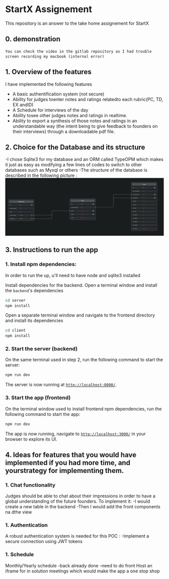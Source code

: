 # StartX Assignement

This repository is an answer to the take home assignement for StartX 

## 0. demonstration
    You can check the video in the gitlab repository as I had trouble screen recording my macbook (internal error)
## 1. Overview of the features

I have implemented the following features

- A basic authentification system (not secure)
- Ability for judges toenter notes and ratings relatedto each rubric(PC, TD, EX andID)
- A Schedule for interviews of the day
- Ability tosee other judges notes and ratings in realtime.
- Ability to export a synthesis of those notes and ratings in an understandable way (the intent being to give feedback to founders on their interviews) through a downloadable pdf file.


## 2. Choice for the Database and its structure

-I chose Sqlite3 for my database and an ORM called TypeOPM which makes it just as easy as modifying a few lines of codes to switch to other databases such as Mysql or others 
-The structure of the database is described in the following picture :
![Db picture](dbPicture.png "Db picture")

## 3. Instructions to run the app

### 1.  Install npm dependencies:

In order to run the up, u'll need to have node and sqlite3 installed

Install dependencies for the backend. Open a terminal window and install the `backend`'s dependencies

```bash
cd server
npm install
```

Open a separate terminal window and navigate to the frontend directory and install its dependencies

```bash
cd client
npm install
```

### 2. Start the server (backend)

On the same terminal used in step 2, run the following command to start the server:

```bash
npm run dev
```

The server is now running at [`http://localhost:8000/`](http://localhost:8000/).

### 3. Start the app (frontend)

On the terminal window used to install frontend npm dependencies, run the following command to start the app:

```bash
npm run dev
```

The app is now running, navigate to [`http://localhost:3000/`](http://localhost:3000/) in your browser to explore its UI.

## 4. Ideas for features that you would have implemented if you had more time, and yourstrategy for implementing them.

### 1. Chat functionality

  Judges should be able to chat about their impressions in order to have a global understanding of the future founders.
To implement it:
-I would create a new table in the backend
-Then I would add the front components na dthe view 
### 1. Authentication
  A robust authentication system is needed for this POC :
-Implement a secure connection using JWT tokens
### 1. Schedule
  Monthly/Yearly schedule
-back already done
-need to do front
  Host an iframe for in solution meetings which would make the app a one stop shop
  



